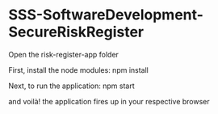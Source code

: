# SSS-SoftwareDevelopment-SecureRiskRegister
Open the risk-register-app folder

First, install the node modules: npm install

Next, to run the application: npm start

and voilà! the application fires up in your respective browser
